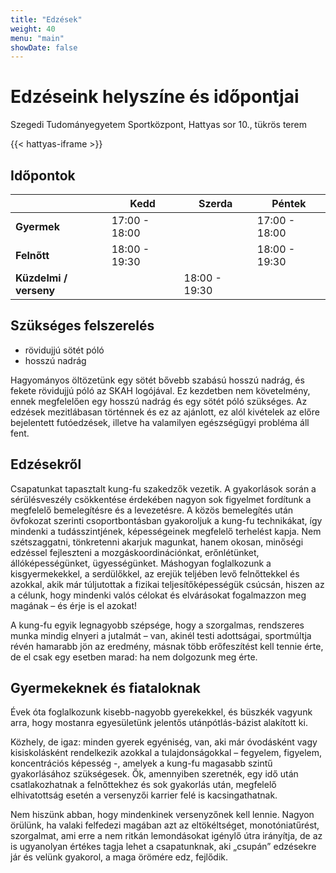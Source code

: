 ```yaml
---
title: "Edzések"
weight: 40
menu: "main"
showDate: false
---
```


# Edzéseink helyszíne és időpontjai

Szegedi Tudományegyetem Sportközpont, Hattyas sor 10., tükrös terem

{{< hattyas-iframe >}}

## Időpontok
|                        | Kedd          | Szerda        | Péntek        |
| ---------------------- | ------------- | ------------- | ------------- |
| **Gyermek**            | 17:00 - 18:00 |               | 17:00 - 18:00 |
| **Felnőtt**            | 18:00 - 19:30 |               | 18:00 - 19:30 |
| **Küzdelmi / verseny** |               | 18:00 - 19:30 |               |

## Szükséges felszerelés

- rövidujjú sötét póló
- hosszú nadrág

Hagyományos öltözetünk egy sötét bővebb szabású hosszú nadrág, és fekete rövidujjú póló az SKAH logójával.
Ez kezdetben nem követelmény, ennek megfelelően egy hosszú nadrág és egy sötét póló szükséges.
Az edzések mezitlábasan történnek és ez az ajánlott, ez alól kivételek az előre bejelentett futóedzések,
illetve ha valamilyen egészségügyi probléma áll fent.
## Edzésekről
Csapatunkat tapasztalt kung-fu szakedzők vezetik. A gyakorlások során a sérülésveszély csökkentése érdekében nagyon sok figyelmet fordítunk a megfelelő bemelegítésre és a levezetésre. A közös bemelegítés után övfokozat szerinti csoportbontásban gyakoroljuk a kung-fu technikákat, így mindenki a tudásszintjének, képességeinek megfelelő terhelést kapja. Nem szétszaggatni, tönkretenni akarjuk magunkat, hanem okosan, minőségi edzéssel fejleszteni a mozgáskoordinációnkat, erőnlétünket, állóképességünket, ügyességünket. Máshogyan foglalkozunk a kisgyermekekkel, a serdülőkkel, az erejük teljében levő felnőttekkel és azokkal, akik már túljutottak a fizikai teljesítőképességük csúcsán, hiszen az a célunk, hogy mindenki valós célokat és elvárásokat fogalmazzon meg magának – és érje is el azokat!

A kung-fu egyik legnagyobb szépsége, hogy a szorgalmas, rendszeres munka mindig elnyeri a jutalmát – van, akinél testi adottságai, sportmúltja révén hamarabb jön az eredmény, másnak több erőfeszítést kell tennie érte, de el csak egy esetben marad: ha nem dolgozunk meg érte.

## Gyermekeknek és fiataloknak
Évek óta foglalkozunk kisebb-nagyobb gyerekekkel, és büszkék vagyunk arra, hogy mostanra egyesületünk jelentős utánpótlás-bázist alakított ki.

Közhely, de igaz: minden gyerek egyéniség, van, aki már óvodásként vagy kisiskolásként rendelkezik azokkal a tulajdonságokkal – fegyelem, figyelem, koncentrációs képesség -, amelyek a kung-fu magasabb szintű gyakorlásához szükségesek. Ők, amennyiben szeretnék, egy idő után csatlakozhatnak a felnőttekhez és sok gyakorlás után, megfelelő elhivatottság esetén a versenyzői karrier felé is kacsingathatnak.

Nem hiszünk abban, hogy mindenkinek versenyzőnek kell lennie. Nagyon örülünk, ha valaki felfedezi magában azt az eltökéltséget, monotóniatűrést, szorgalmat, ami erre a nem ritkán lemondásokat igénylő útra irányítja, de az is ugyanolyan értékes tagja lehet a csapatunknak, aki  „csupán” edzésekre jár és velünk gyakorol, a maga örömére edz, fejlődik.
